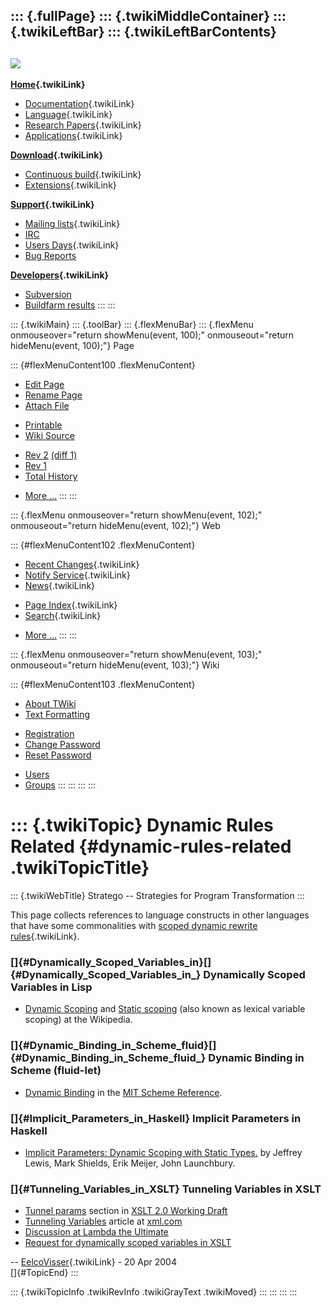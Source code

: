 ::: {.fullPage}
::: {.twikiMiddleContainer}
::: {.twikiLeftBar}
::: {.twikiLeftBarContents}
  ----------------------------------------------------------------------------------
  [![](../pub/Stratego/StrategoLogo/StrategoLogoTextlessWhite-100px.png)](WebHome)
  ----------------------------------------------------------------------------------

**[Home](WebHome){.twikiLink}**

-   [Documentation](StrategoDocumentation){.twikiLink}
-   [Language](StrategoLanguage){.twikiLink}
-   [Research Papers](StrategoPublications){.twikiLink}
-   [Applications](StrategoApplication){.twikiLink}

**[Download](StrategoDownload){.twikiLink}**

-   [Continuous build](ContinuousBuild){.twikiLink}
-   [Extensions](AdditionalPackageDownload){.twikiLink}

**[Support](StrategoSupport){.twikiLink}**

-   [Mailing lists](MailingList){.twikiLink}
-   [IRC](irc://irc.freenode.net/#stratego)
-   [Users Days](StrategoUsersDay){.twikiLink}
-   [Bug Reports](http://yellowgrass.org/project/StrategoXT)

**[Developers](StrategoDev){.twikiLink}**

-   [Subversion](https://svn.strategoxt.org/repos/StrategoXT/strategoxt/trunk)
-   [Buildfarm
    results](http://hydra.nixos.org/jobset/strategoxt/strategoxt-release/all)
:::
:::

::: {.twikiMain}
::: {.toolBar}
::: {.flexMenuBar}
::: {.flexMenu onmouseover="return showMenu(event, 100);" onmouseout="return hideMenu(event, 100);"}
Page

::: {#flexMenuContent100 .flexMenuContent}
-   [Edit
    Page](http://www.program-transformation.org/edit/Stratego/DynamicRulesRelated?t=1536825576)
-   [Rename
    Page](http://www.program-transformation.org/rename/Stratego/DynamicRulesRelated)
-   [Attach
    File](http://www.program-transformation.org/attach/Stratego/DynamicRulesRelated)

<!-- -->

-   [Printable](http://www.program-transformation.org/view/Stratego/DynamicRulesRelated?skin=print.pattern)
-   [Wiki
    Source](http://www.program-transformation.org/view/Stratego/DynamicRulesRelated?skin=text&raw=on&contenttype=text/plain)

<!-- -->

-   [Rev
    2](http://www.program-transformation.org/view/Stratego/DynamicRulesRelated?rev=1.2)
    [(diff 1)](http://www.program-transformation.org/rdiff/Stratego/DynamicRulesRelated?rev1=1.2&rev2=1.1)
-   [Rev
    1](http://www.program-transformation.org/view/Stratego/DynamicRulesRelated?rev=1.1)
-   [Total
    History](http://www.program-transformation.org/rdiff/Stratego/DynamicRulesRelated)

<!-- -->

-   [More
    \...](http://www.program-transformation.org/oops/Stratego/DynamicRulesRelated?template=oopsmore&param1=1.2&param2=1.2)
:::
:::

::: {.flexMenu onmouseover="return showMenu(event, 102);" onmouseout="return hideMenu(event, 102);"}
Web

::: {#flexMenuContent102 .flexMenuContent}
-   [Recent Changes](WebChanges){.twikiLink}
-   [Notify Service](WebNotify){.twikiLink}
-   [News](WebNews){.twikiLink}

<!-- -->

-   [Page Index](WebIndex){.twikiLink}
-   [Search](WebSearch){.twikiLink}

<!-- -->

-   [More
    \...](http://www.program-transformation.org/oops/Stratego/DynamicRulesRelated?template=oopsmore&param1=1.2&param2=1.2)
:::
:::

::: {.flexMenu onmouseover="return showMenu(event, 103);" onmouseout="return hideMenu(event, 103);"}
Wiki

::: {#flexMenuContent103 .flexMenuContent}
-   [About
    TWiki](http://www.program-transformation.org/view/TWiki/WebHome)
-   [Text
    Formatting](http://www.program-transformation.org/view/TWiki/TextFormattingRules)

<!-- -->

-   [Registration](http://www.program-transformation.org/view/TWiki/TWikiRegistration)
-   [Change
    Password](http://www.program-transformation.org/view/TWiki/ChangePassword)
-   [Reset
    Password](http://www.program-transformation.org/view/TWiki/ResetPassword)

<!-- -->

-   [Users](http://www.program-transformation.org/view/Main/TWikiUsers)
-   [Groups](http://www.program-transformation.org/view/Main/TWikiGroups)
:::
:::
:::
:::

::: {.twikiTopic}
Dynamic Rules Related {#dynamic-rules-related .twikiTopicTitle}
=====================

::: {.twikiWebTitle}
Stratego \-- Strategies for Program Transformation
:::

This page collects references to language constructs in other languages
that have some commonalities with [scoped dynamic rewrite
rules](ScopedDynamicRewriteRules){.twikiLink}.

### []{#Dynamically_Scoped_Variables_in}[]{#Dynamically_Scoped_Variables_in_} Dynamically Scoped Variables in Lisp

-   [Dynamic Scoping](http://en.wikipedia.org/wiki/Dynamic_scoping) and
    [Static scoping](http://en.wikipedia.org/wiki/Static_scoping) (also
    known as lexical variable scoping) at the Wikipedia.

### []{#Dynamic_Binding_in_Scheme_fluid}[]{#Dynamic_Binding_in_Scheme_fluid_} Dynamic Binding in Scheme (fluid-let)

-   [Dynamic
    Binding](http://www.swiss.ai.mit.edu/projects/scheme/documentation/scheme_3.html#SEC32)
    in the [MIT Scheme
    Reference](http://www.swiss.ai.mit.edu/projects/scheme/documentation/scheme.html).

### []{#Implicit_Parameters_in_Haskell} Implicit Parameters in Haskell

-   [Implicit Parameters: Dynamic Scoping with Static
    Types.](http://www.cse.ogi.edu/~jlewis/implicit.ps.gz) by Jeffrey
    Lewis, Mark Shields, Erik Meijer, John Launchbury.

### []{#Tunneling_Variables_in_XSLT} Tunneling Variables in XSLT

-   [Tunnel
    params](http://www.w3.org/TR/2003/WD-xslt20-20031112/#tunnel-params)
    section in [XSLT 2.0 Working Draft](http://www.w3.org/TR/xslt20/)
-   [Tunneling Variables](http://www.xml.com/pub/a/2004/03/24/tr.html)
    article at [xml.com](http://www.xml.com)
-   [Discussion at Lambda the
    Ultimate](http://lambda.weblogs.com/discuss/msgReader$11951?mode=topic&y=2004&m=4&d=20)
-   [Request for dynamically scoped variables in
    XSLT](http://lists.w3.org/Archives/Public/xsl-editors/2002JanMar/0002.html)

\-- [EelcoVisser](../Main/EelcoVisser){.twikiLink} - 20 Apr 2004\
[]{#TopicEnd}
:::

::: {.twikiTopicInfo .twikiRevInfo .twikiGrayText .twikiMoved}
:::
:::
:::
:::
